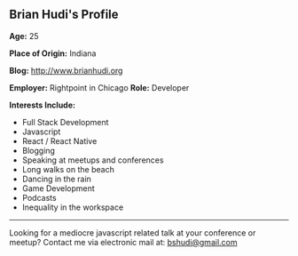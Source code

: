 ## Brian Hudi's Profile
**Age:** 25

**Place of Origin:** Indiana

**Blog:** http://www.brianhudi.org

**Employer:** Rightpoint in Chicago
**Role:** Developer

**Interests Include:**
 - Full Stack Development
 - Javascript
 - React / React Native
 - Blogging
 - Speaking at meetups and conferences
 - Long walks on the beach
 - Dancing in the rain
 - Game Development
 - Podcasts
 - Inequality in the workspace
 
 

----

Looking for a mediocre javascript related talk at your conference or meetup?  Contact me via electronic mail at: bshudi@gmail.com
